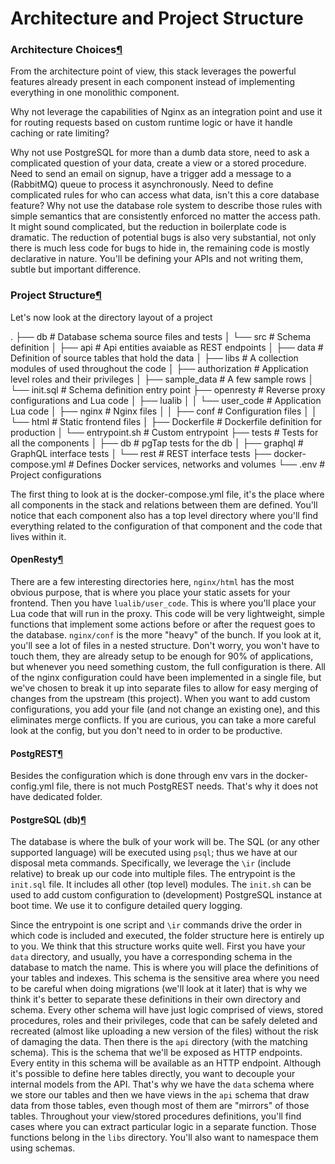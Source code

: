 
Architecture and Project Structure
==================================

### Architecture Choices[¶](#architecture-choices "Permanent link")

From the architecture point of view, this stack leverages the powerful features already present in each component instead of implementing everything in one monolithic component.

Why not leverage the capabilities of Nginx as an integration point and use it for routing requests based on custom runtime logic or have it handle caching or rate limiting?

Why not use PostgreSQL for more than a dumb data store, need to ask a complicated question of your data, create a view or a stored procedure. Need to send an email on signup, have a trigger add a message to a (RabbitMQ) queue to process it asynchronously. Need to define complicated rules for who can access what data, isn't this a core database feature? Why not use the database role system to describe those rules with simple semantics that are consistently enforced no matter the access path. It might sound complicated, but the reduction in boilerplate code is dramatic. The reduction of potential bugs is also very substantial, not only there is much less code for bugs to hide in, the remaining code is mostly declarative in nature. You'll be defining your APIs and not writing them, subtle but important difference.

### Project Structure[¶](#project-structure "Permanent link")

Let's now look at the directory layout of a project

.
├── db                        \# Database schema source files and tests
│   └── src                   \# Schema definition
│       ├── api               \# Api entities avaiable as REST endpoints
│       ├── data              \# Definition of source tables that hold the data
│       ├── libs              \# A collection modules of used throughout the code
│       ├── authorization     \# Application level roles and their privileges
│       ├── sample\_data       \# A few sample rows
│       └── init.sql          \# Schema definition entry point
├── openresty                 \# Reverse proxy configurations and Lua code
│   ├── lualib
│   │   └── user\_code         \# Application Lua code
│   ├── nginx                 \# Nginx files
│   │   ├── conf              \# Configuration files
│   │   └── html              \# Static frontend files
│   ├── Dockerfile            \# Dockerfile definition for production
│   └── entrypoint.sh         \# Custom entrypoint
├── tests                     \# Tests for all the components
│   ├── db                    \# pgTap tests for the db
│   ├── graphql               \# GraphQL interface tests
│   └── rest                  \# REST interface tests
├── docker-compose.yml        \# Defines Docker services, networks and volumes
└── .env                      \# Project configurations

The first thing to look at is the docker-compose.yml file, it's the place where all components in the stack and relations between them are defined. You'll notice that each component also has a top level directory where you'll find everything related to the configuration of that component and the code that lives within it.

#### OpenResty[¶](#openresty "Permanent link")

There are a few interesting directories here, `nginx/html` has the most obvious purpose, that is where you place your static assets for your frontend. Then you have `lualib/user_code`. This is where you'll place your Lua code that will run in the proxy. This code will be very lightweight, simple functions that implement some actions before or after the request goes to the database. `nginx/conf` is the more "heavy" of the bunch. If you look at it, you'll see a lot of files in a nested structure. Don't worry, you won't have to touch them, they are already setup to be enough for 90% of applications, but whenever you need something custom, the full configuration is there. All of the nginx configuration could have been implemented in a single file, but we've chosen to break it up into separate files to allow for easy merging of changes from the upstream (this project). When you want to add custom configurations, you add your file (and not change an existing one), and this eliminates merge conflicts. If you are curious, you can take a more careful look at the config, but you don't need to in order to be productive.

#### PostgREST[¶](#postgrest "Permanent link")

Besides the configuration which is done through env vars in the docker-config.yml file, there is not much PostgREST needs. That's why it does not have dedicated folder.

#### PostgreSQL (db)[¶](#postgresql-db "Permanent link")

The database is where the bulk of your work will be. The SQL (or any other supported language) will be executed using `psql`; thus we have at our disposal meta commands. Specifically, we leverage the `\ir` (include relative) to break up our code into multiple files. The entrypoint is the `init.sql` file. It includes all other (top level) modules. The `init.sh` can be used to add custom configuration to (development) PostgreSQL instance at boot time. We use it to configure detailed query logging.

Since the entrypoint is one script and `\ir` commands drive the order in which code is included and executed, the folder structure here is entirely up to you. We think that this structure works quite well. First you have your `data` directory, and usually, you have a corresponding schema in the database to match the name. This is where you will place the definitions of your tables and indexes. This schema is the sensitive area where you need to be careful when doing migrations (we'll look at it later) that is why we think it's better to separate these definitions in their own directory and schema. Every other schema will have just logic comprised of views, stored procedures, roles and their privileges, code that can be safely deleted and recreated (almost like uploading a new version of the files) without the risk of damaging the data. Then there is the `api` directory (with the matching schema). This is the schema that we'll be exposed as HTTP endpoints. Every entity in this schema will be available as an HTTP endpoint. Although it's possible to define here tables directly, you want to decouple your internal models from the API. That's why we have the `data` schema where we store our tables and then we have views in the `api` schema that draw data from those tables, even though most of them are "mirrors" of those tables. Throughout your view/stored procedures definitions, you'll find cases where you can extract particular logic in a separate function. Those functions belong in the `libs` directory. You'll also want to namespace them using schemas.
